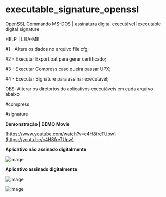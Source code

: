 # executable_signature_openssl
OpenSSL Commando MS-DOS | assinatura digital executável |executable digital signature


HELP | LEIA-ME

#1 - Altere os dados no arquivo file.cfg;<p>
#2 - Executar Export.bat para gerar certificado;<p>
#3 - Executar Compress caso queira passar UPX;<p>
#4 - Executar Signature para assinar executável;<p>

OBS: Alterar os diretorios do aplicativos executáveis em cada arquivo abaixo<p>
#compress<p>
#signature<p>

<b>Demonstração | DEMO Movie </b><p>
[https://www.youtube.com/watch?v=c4H8freTUpw](https://youtu.be/c4H8freTUpw)

<b>Aplicativo não assinado digitalmente</b><p>
![image](https://github.com/fraurino/executable_signature_openssl/assets/26030963/1720a0cb-af03-4a74-bd94-0e3a0d73505b)

<b>Aplicativo assinado digitalmente</b><p>
![image](https://github.com/fraurino/executable_signature_openssl/assets/26030963/6ca40945-da7f-4b8c-834b-0d7962ea85c9)

![image](https://github.com/fraurino/executable_signature_openssl/assets/26030963/679bb603-cf86-41f2-80e5-0e5a61865fbb)


